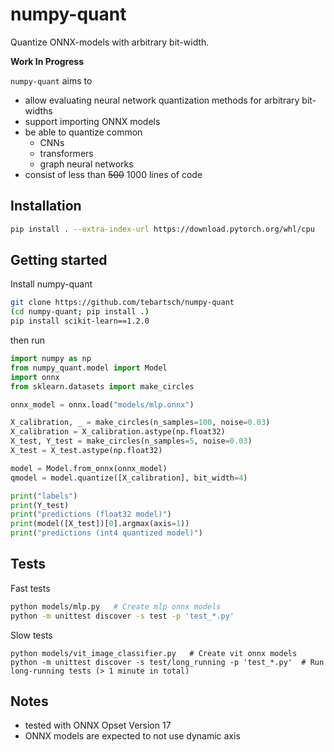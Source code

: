 # numpy-quant

Quantize ONNX-models with arbitrary bit-width.

**Work In Progress**

`numpy-quant` aims to
 
 - allow evaluating neural network quantization methods for arbitrary bit-widths
 - support importing ONNX models
 - be able to quantize common
   - CNNs
   - transformers
   - graph neural networks
 - consist of less than ~~500~~ 1000 lines of code

## Installation

```bash
pip install . --extra-index-url https://download.pytorch.org/whl/cpu
```

## Getting started

Install numpy-quant

```bash
git clone https://github.com/tebartsch/numpy-quant
(cd numpy-quant; pip install .)
pip install scikit-learn==1.2.0
```

then run

```python
import numpy as np
from numpy_quant.model import Model
import onnx
from sklearn.datasets import make_circles

onnx_model = onnx.load("models/mlp.onnx")

X_calibration, _ = make_circles(n_samples=100, noise=0.03)
X_calibration = X_calibration.astype(np.float32)
X_test, Y_test = make_circles(n_samples=5, noise=0.03)
X_test = X_test.astype(np.float32)

model = Model.from_onnx(onnx_model)
qmodel = model.quantize([X_calibration], bit_width=4)

print("labels")
print(Y_test)
print("predictions (float32 model)")
print(model([X_test])[0].argmax(axis=1))
print("predictions (int4 quantized model)")
```

## Tests

Fast tests
```bash
python models/mlp.py   # Create mlp onnx models
python -m unittest discover -s test -p 'test_*.py' 
```
Slow tests
```
python models/vit_image_classifier.py   # Create vit onnx models
python -m unittest discover -s test/long_running -p 'test_*.py'  # Run long-running tests (> 1 minute in total)
```

## Notes

 - tested with ONNX Opset Version 17
 - ONNX models are expected to not use dynamic axis